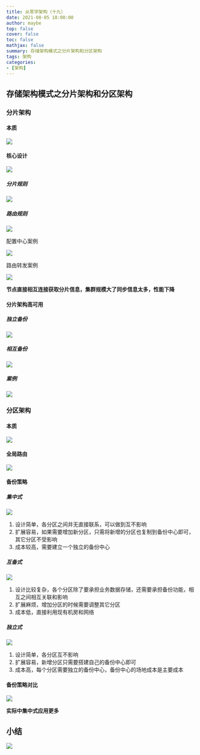 ```yaml
---
title: 从零学架构（十九）
date: 2021-08-05 18:00:00
author: maybe
top: false
cover: false
toc: false
mathjax: false
summary: 存储架构模式之分片架构和分区架构
tags: 架构
categories:
- [架构]
---
```

## 存储架构模式之分片架构和分区架构

### 分片架构

#### 本质

![](/medias/assets/architecture/20210805172733.png)

#### 核心设计

![](/medias/assets/architecture/20210805172813.png)

##### 分片规则

![](/medias/assets/architecture/20210805173354.png)

##### 路由规则

![](/medias/assets/architecture/20210805173623.png)

配置中心案例

![](/medias/assets/architecture/20210805173745.png)

路由转发案例

![](/medias/assets/architecture/20210805174351.png)

**节点直接相互连接获取分片信息，集群规模大了同步信息太多，性能下降**

#### 分片架构高可用

##### 独立备份

![](/medias/assets/architecture/20210805174955.png)

##### 相互备份

![](/medias/assets/architecture/20210805175025.png)

##### 案例

![](/medias/assets/architecture/20210805175136.png)

### 分区架构

#### 本质

![](/medias/assets/architecture/20210805175456.png)

#### 全局路由

![](/medias/assets/architecture/20210805175612.png)

#### 备份策略

##### 集中式

![](/medias/assets/architecture/20210805180051.png)

1. 设计简单，各分区之间并无直接联系，可以做到互不影响
2. 扩展容易，如果需要增加新分区，只需将新增的分区也复制到备份中心即可，其它分区不受影响
3. 成本较高，需要建立一个独立的备份中心

##### 互备式

![](/medias/assets/architecture/20210805180308.png)

1. 设计比较复杂，各个分区除了要承担业务数据存储，还需要承担备份功能，相互之间相互关联和影响
2. 扩展麻烦，增加分区的时候需要调整其它分区
3. 成本低，直接利用现有机房和网络

##### 独立式

![](/medias/assets/architecture/20210805180535.png)

1. 设计简单，各分区互不影响
2. 扩展容易，新增分区只需要搭建自己的备份中心即可
3. 成本高，每个分区需要独立的备份中心，备份中心的场地成本是主要成本

#### 备份策略对比

![](/medias/assets/architecture/20210805180834.png)

**实际中集中式应用更多**

## 小结

![](/medias/assets/architecture/存储架构模式之分片架构和分区架构.png)
